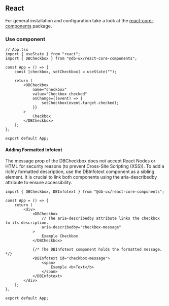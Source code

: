 ## React

For general installation and configuration take a look at the [react-core-components](https://www.npmjs.com/package/@db-ux/react-core-components) package.

### Use component

```tsx App.tsx
// App.tsx
import { useState } from "react";
import { DBCheckbox } from "@db-ux/react-core-components";

const App = () => {
	const [checkbox, setCheckbox] = useState("");

	return (
		<DBCheckbox
			name="checkbox"
			value="Checkbox checked"
			onChange={(event) => {
				setCheckbox(event.target.checked);
			}}
		>
			Checkbox
		</DBCheckbox>
	);
};

export default App;
```

#### Adding Formatted Infotext

The message prop of the DBCheckbox does not accept React Nodes or HTML for security reasons (to prevent Cross-Site Scripting (XSS)). To add a richly formatted description, use the DBInfotext component as a sibling element. It is crucial to link both components using the aria-describedby attribute to ensure accessibility.

```tsx App.tsx
import { DBCheckbox, DBInfotext } from "@db-ux/react-core-components";

const App = () => {
	return (
		<div>
			<DBCheckbox
				// The aria-describedby attribute links the checkbox to its description.
				aria-describedby="checkbox-message"
			>
				Example Checkbox
			</DBCheckbox>

			{/* The DBInfotext component holds the formatted message. */}
			<DBInfotext id="checkbox-message">
				<span>
					Example <b>Text</b>
				</span>
			</DBInfotext>
		</div>
	);
};

export default App;
```
